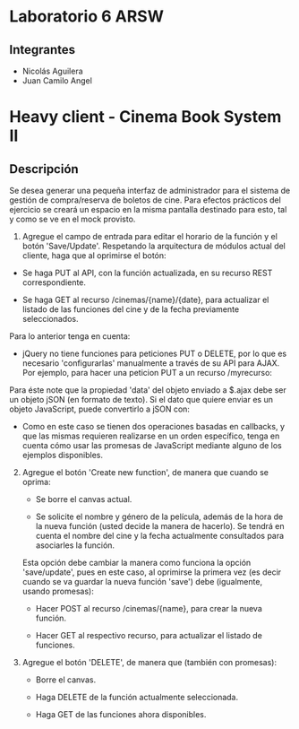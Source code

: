 # Laboratorio 6 ARSW

## Integrantes

*   Nicolás Aguilera
*   Juan Camilo Angel

# Heavy client - Cinema Book System II

## Descripción

Se desea generar una pequeña interfaz de administrador para el sistema de gestión de compra/reserva de boletos de cine. Para efectos prácticos del ejercicio se creará un espacio en la misma pantalla destinado para esto, tal y como se ve en el mock provisto.

 1. Agregue el campo de entrada para editar el horario de la función y el botón 'Save/Update'. Respetando la arquitectura de módulos actual del cliente, haga que al oprimirse el botón:

   * Se haga PUT al API, con la función actualizada, en su recurso REST correspondiente.
   
   * Se haga GET al recurso /cinemas/{name}/{date}, para actualizar el listado de las funciones del cine y de la fecha previamente seleccionados.
   
   Para lo anterior tenga en cuenta:
   
   * jQuery no tiene funciones para peticiones PUT o DELETE, por lo que es necesario 'configurarlas' manualmente a través de su API para AJAX. Por ejemplo, para hacer una peticion PUT a un recurso /myrecurso:
      
   Para éste note que la propiedad 'data' del objeto enviado a $.ajax debe ser un objeto jSON (en formato de texto). Si el dato que quiere enviar es un objeto JavaScript, puede convertirlo a jSON con:
      
   * Como en este caso se tienen dos operaciones basadas en callbacks, y que las mismas requieren realizarse en un orden específico, tenga en cuenta cómo usar las promesas de JavaScript mediante alguno de los ejemplos disponibles.

2. Agregue el botón 'Create new function', de manera que cuando se oprima:

   * Se borre el canvas actual.
   
   * Se solicite el nombre y género de la película, además de la hora de la nueva función (usted decide la manera de hacerlo). Se tendrá en cuenta el nombre del cine y la fecha actualmente consultados para asociarles la función.
   
   Esta opción debe cambiar la manera como funciona la opción 'save/update', pues en este caso, al oprimirse la primera vez (es decir cuando se va guardar la nueva función 'save') debe (igualmente, usando promesas):
   
   * Hacer POST al recurso /cinemas/{name}, para crear la nueva función.
   
   * Hacer GET al respectivo recurso, para actualizar el listado de funciones.

3. Agregue el botón 'DELETE', de manera que (también con promesas):

   * Borre el canvas.
   
   * Haga DELETE de la función actualmente seleccionada.
   
   * Haga GET de las funciones ahora disponibles.
